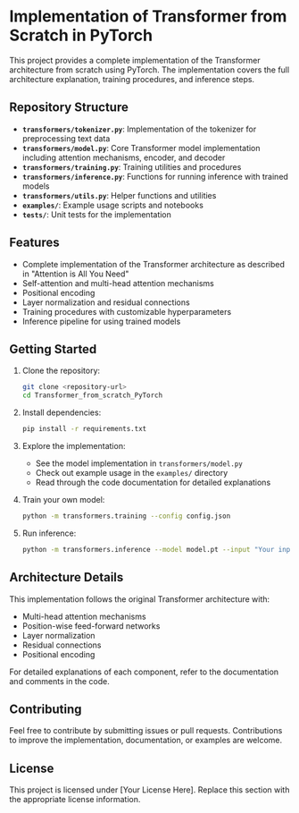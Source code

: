 # Implementation of Transformer from Scratch in PyTorch

This project provides a complete implementation of the Transformer architecture from scratch using PyTorch. The implementation covers the full architecture explanation, training procedures, and inference steps.

## Repository Structure

- **`transformers/tokenizer.py`**: Implementation of the tokenizer for preprocessing text data
- **`transformers/model.py`**: Core Transformer model implementation including attention mechanisms, encoder, and decoder
- **`transformers/training.py`**: Training utilities and procedures
- **`transformers/inference.py`**: Functions for running inference with trained models
- **`transformers/utils.py`**: Helper functions and utilities
- **`examples/`**: Example usage scripts and notebooks
- **`tests/`**: Unit tests for the implementation

## Features

- Complete implementation of the Transformer architecture as described in "Attention is All You Need"
- Self-attention and multi-head attention mechanisms
- Positional encoding
- Layer normalization and residual connections
- Training procedures with customizable hyperparameters
- Inference pipeline for using trained models

## Getting Started

1. Clone the repository: 
   ```bash
   git clone <repository-url>
   cd Transformer_from_scratch_PyTorch
   ```

2. Install dependencies:
   ```bash
   pip install -r requirements.txt
   ```

3. Explore the implementation:
   - See the model implementation in `transformers/model.py`
   - Check out example usage in the `examples/` directory
   - Read through the code documentation for detailed explanations

4. Train your own model:
   ```bash
   python -m transformers.training --config config.json
   ```

5. Run inference:
   ```bash
   python -m transformers.inference --model model.pt --input "Your input text"
   ```

## Architecture Details

This implementation follows the original Transformer architecture with:
- Multi-head attention mechanisms
- Position-wise feed-forward networks
- Layer normalization
- Residual connections
- Positional encoding

For detailed explanations of each component, refer to the documentation and comments in the code.

## Contributing

Feel free to contribute by submitting issues or pull requests. Contributions to improve the implementation, documentation, or examples are welcome.

## License

This project is licensed under [Your License Here]. Replace this section with the appropriate license information.
